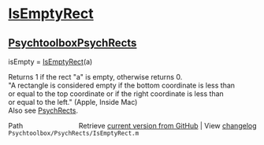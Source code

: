 # [IsEmptyRect](IsEmptyRect)
## [Psychtoolbox](Psychtoolbox)[PsychRects](PsychRects)

isEmpty = [IsEmptyRect](IsEmptyRect)(a)  
  
Returns 1 if the rect "a" is empty, otherwise returns 0.  
"A rectangle is considered empty if the bottom coordinate is less than   
or equal to the top coordinate or if the right coordinate is less than   
or equal to the left." (Apple, Inside Mac)  
Also see [PsychRects](PsychRects).  




<div class="code_header" style="text-align:right;">
  <span style="float:left;">Path&nbsp;&nbsp;</span> <span class="counter">Retrieve <a href=
  "https://raw.github.com/Psychtoolbox-3/Psychtoolbox-3/beta/Psychtoolbox/PsychRects/IsEmptyRect.m">current version from GitHub</a> | View <a href=
  "https://github.com/Psychtoolbox-3/Psychtoolbox-3/commits/beta/Psychtoolbox/PsychRects/IsEmptyRect.m">changelog</a></span>
</div>
<div class="code">
  <code>Psychtoolbox/PsychRects/IsEmptyRect.m</code>
</div>


